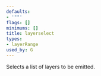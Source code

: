 ```yaml
---
defaults:
- '""'
flags: []
minimums: []
title: layerselect
types:
- layerRange
used_by: G
---
```

Selects a list of layers to be emitted.
